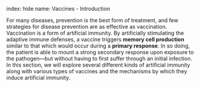 index: hide
name: Vaccines - Introduction

For many diseases, prevention is the best form of treatment, and few strategies for disease prevention are as effective as vaccination. Vaccination is a form of artificial immunity. By artificially stimulating the adaptive immune defenses, a vaccine triggers  **memory cell production** similar to that which would occur during a  **primary response**. In so doing, the patient is able to mount a strong secondary response upon exposure to the pathogen—but without having to first suffer through an initial infection. In this section, we will explore several different kinds of artificial immunity along with various types of vaccines and the mechanisms by which they induce artificial immunity.
